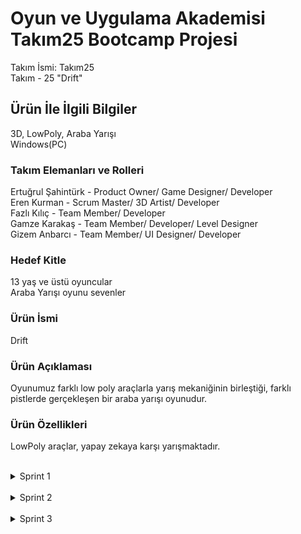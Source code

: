 # Oyun ve Uygulama Akademisi Takım25 Bootcamp Projesi
Takım İsmi: Takım25 <br>
Takım - 25 "Drift"
## Ürün İle İlgili Bilgiler
3D, LowPoly, Araba Yarışı <br>
Windows(PC)
### Takım Elemanları	ve Rolleri
Ertuğrul Şahintürk	- Product Owner/ Game Designer/ Developer <br>
Eren Kurman	- Scrum Master/ 3D Artist/ Developer <br>
Fazlı Kılıç	- Team Member/ Developer <br>
Gamze Karakaş	- Team Member/ Developer/ Level Designer <br>
Gizem	Anbarcı - Team Member/ UI Designer/ Developer
### Hedef Kitle
13 yaş ve üstü oyuncular <br>
Araba Yarışı oyunu sevenler
### Ürün İsmi
Drift
### Ürün Açıklaması
Oyunumuz farklı low poly araçlarla yarış mekaniğinin birleştiği, farklı pistlerde gerçekleşen bir araba yarışı oyunudur.
### Ürün Özellikleri
LowPoly araçlar, yapay zekaya karşı yarışmaktadır.
 <br>
 <br>










<details>
<summary>Sprint 1</summary>
 <br>
*Discord üzerinden ilk toplantı yapıldı. <br>
*Görev dağılımı ve yapılacak oyun belirlendi. <br>
*Oyunun görsel tarzına karar verildi. <br>
*Hazır assetler ile ilk pistin çevresi oluşturuldu. <br>
*Araçlar hareket edebilir hale getirildi. <br>
*Diğer araçlar ile yarış hissi kuvvetlendirildi. <br>
*Karaker kontrolcüsü yapıldı. <br>
*Oyuncu kamerası hazırlandı.
 <br>
 <br>
## Takım İçi İletişim ve Çalışmalarımız
### Sprint board update: Sprint board screenshotları: <br>
![SprintBoard](https://github.com/Ertusta/ProjectBootcamp/blob/main/ExternalResources/board1ss.png) <br>
### Daily Scrum
Daily Scrum toplantılarının ve bütün sürecin discord üzerinden gerçekleştirilmesine karar verilmiştir. <br>
Discord Ekran görüntüleri: <br>
![Birinci Resim](https://github.com/Ertusta/ProjectBootcamp/blob/main/ExternalResources/01.png) <br>
![İkinci Resim](https://github.com/Ertusta/ProjectBootcamp/blob/main/ExternalResources/02.png) <br>
![Üçüncü Resim](https://github.com/Ertusta/ProjectBootcamp/blob/main/ExternalResources/03.png) <br>
![Dördüncü Resim](https://github.com/Ertusta/ProjectBootcamp/blob/main/ExternalResources/04.png) <br>
### Ürün Durumu
[Oynanış Videosunu İzlemek İçin Tıklayınız](https://youtu.be/kRaW8A0Vtqs)
Oyun Ekran görüntüleri: <br>
![Birinci Resim](https://github.com/Ertusta/ProjectBootcamp/blob/main/ExternalResources/05.png) <br>
![İkinci Resim](https://github.com/Ertusta/ProjectBootcamp/blob/main/ExternalResources/06.png) <br>
![Üçüncü Resim](https://github.com/Ertusta/ProjectBootcamp/blob/main/ExternalResources/07.png) <br>
![Dördüncü Resim](https://github.com/Ertusta/ProjectBootcamp/blob/main/ExternalResources/08.png) <br>
 <br>
 <br>
## Sprint Notları
Oyunumuzun çalışır bir prototipini oluşturmayı başardık. <br>
Bu prototipe kendi arabamızı kullanarak başladık, devamında bizimle yarışan arabaları da ekleyip ilk sprinte yetiştirmeyi başardık.

### Tamamlanması Planlanan Puanlar


### Puan Tamamlama Mantığı
### Tamamlanması Planlanan Puanlar ve Bu Puanların Hangi Başlıklardan Geleceği Birinci Sprint İçin
38 puan ve bu puanların açıklamaları; <br>
 <br>
Yarışmaya hazır, çalışan proje = 10 puan <br>
Görsel bütünlük / Renk seçimleri  = 10 puan <br>
Pazara uygun, talep görebilecek oyun = 10 puan <br>
Oyun 3D = 8 puan <br>


## Sprint Review
### Alınan kararlar:
*İlk sprintten sonra ikinci sprintin planlaması olacak. <br>
### Sprint Retrospective
*İlk sprintten sonra nelerin yanlış gittiği tartışılacak ve bu yanlışyarın doğruları nasıl olabilir belirlenecek. <br>

</details>
 <br>










<details>
<summary>Sprint 2</summary>
 <br>
*Kamera kodu yazıldı. <br>
*Araçların çarpışmaları kontrollü hale getirildi. <br>
*Ana menü yapıldı. <br>
*İlk pistin çevresi tamamlandı. <br>
*Yarışı kazanma scripti tamamlandı. <br>
*Tur sayacı hazırlandı. <br>
*Oyuna ses eklendi.
 <br>
 <br>

## Takım İçi İletişim ve Çalışmalarımız
### Sprint board update: Sprint board screenshotları: <br>
![SprintBoard](https://github.com/Ertusta/ProjectBootcamp/blob/main/ExternalResources/board2ss.png) <br>
### Discord Ekran görüntüleri: <br>
![İkinin Birinci Resim](https://github.com/Ertusta/ProjectBootcamp/blob/main/ExternalResources/202.png) <br>
![İkinin İkinci Resim](https://github.com/Ertusta/ProjectBootcamp/blob/main/ExternalResources/203.png) <br>
![İkinin Üçüncü Resim](https://github.com/Ertusta/ProjectBootcamp/blob/main/ExternalResources/204.png) <br>
 
 ![İkinin Dördüncü Resim](https://github.com/Ertusta/ProjectBootcamp/blob/main/ExternalResources/2.1.png) <br>
 ![İkinin Beşinci Resim](https://github.com/Ertusta/ProjectBootcamp/blob/main/ExternalResources/2.2.png) <br>
 ![İkinin Altıncı Resim](https://github.com/Ertusta/ProjectBootcamp/blob/main/ExternalResources/2.3.png) <br>

### Ürün Durumu

[Oynanış Videosunu İzlemek İçin Tıklayınız](https://youtu.be/tpq6OtTcNpc)

![İkinin Birinci Resim](https://github.com/Ertusta/ProjectBootcamp/blob/main/ExternalResources/2011.png) <br>
![İkinin İkinci Resim](https://github.com/Ertusta/ProjectBootcamp/blob/main/ExternalResources/2022.png) <br>
![İkinin Üçüncü Resim](https://github.com/Ertusta/ProjectBootcamp/blob/main/ExternalResources/2033.png) <br>
![İkinin Dördüncü Resim](https://github.com/Ertusta/ProjectBootcamp/blob/main/ExternalResources/2044.png) <br>
 <br>
 <br>

## Sprint Notları

Kamerayı daha düzgün çalışır hale getirdik. <br>
Pistin çevresini doldurarak atmossferi tamamlamaya çalıştık. <br>
Oyuna sesi dahil ederek, oyuncuya daha iyi bir deneyim yaşatmayı hedefledik. <br>


### Tamamlanması Planlanan Puanlar ve Bu Puanların Hangi Başlıklardan Geleceği 

20 puan ve bu puanların açıklamaları; <br>
 <br>
Oynama isteği = 10 puan <br>
Görsel bütünlük / Renk seçimleri  = 10 puan <br>
<br>
## Sprint Review
### Alınan kararlar:

*Son sprint için tamamlayabileceğimiz gerçekçi hedefler belirleyip ulaşabileceğimiz en yüksek puanı almaya karar verdik. <br>

### Sprint Retrospective

*İkinci sprinte başlarken öncelikle bu arkadaşlarımızla iletişime geçip bu aksaklığı nasıl giderebileceğimiz hakkında görüştük ve çalışmaya dahil etmeye çalıştık. <br>
<br>
<br>

</details>
 <br>










<details>
<summary>Sprint 3</summary>
 <br>
*Sahneler arası geçiş tamamlandı. <br>
*Araç ve harita seçme ekranları görselleştirildi. <br>
*Yeni pist eklendi. <br>
*Oyuncunun yarışı kaçıncı sırada tamamladığını görebilmesi sağlandı. <br>
*Son checkpointe giden tuş atandı. <br>
*Modellenmiş olan engellerin animasyonları da yapıldı. <br>
*Engel sistemi oyundan çıkarıldı. <br>
*UI düzenlendi. <br>
*Hız göstergesi eklendi.
 <br>
 <br>

## Takım İçi İletişim ve Çalışmalarımız
### Sprint board update: Sprint board screenshotları: <br>
![SprintBoard](https://github.com/Ertusta/ProjectBootcamp/blob/main/ExternalResources/board2ss.png) <br>
### Discord Ekran görüntüleri: <br>
![Üçün Birinci Resim](https://github.com/Ertusta/ProjectBootcamp/blob/main/ExternalResources/202.png) <br>
![Üçün İkinci Resim](https://github.com/Ertusta/ProjectBootcamp/blob/main/ExternalResources/203.png) <br>
![Üçün Üçüncü Resim](https://github.com/Ertusta/ProjectBootcamp/blob/main/ExternalResources/204.png) <br>
 
 ![İkinin Dördüncü Resim](https://github.com/Ertusta/ProjectBootcamp/blob/main/ExternalResources/2.1.png) <br>
 ![İkinin Beşinci Resim](https://github.com/Ertusta/ProjectBootcamp/blob/main/ExternalResources/2.2.png) <br>
 ![İkinin Altıncı Resim](https://github.com/Ertusta/ProjectBootcamp/blob/main/ExternalResources/2.3.png) <br>

### Ürün Durumu

[Oynanış Videosunu İzlemek İçin Tıklayınız](https://youtu.be/tpq6OtTcNpc)

![Üçün Birinci Resim](https://github.com/Ertusta/ProjectBootcamp/blob/main/ExternalResources/301.png) <br>
![Üçün İkinci Resim](https://github.com/Ertusta/ProjectBootcamp/blob/main/ExternalResources/302.png) <br>
![Üçün Üçüncü Resim](https://github.com/Ertusta/ProjectBootcamp/blob/main/ExternalResources/303.png) <br>
![Üçün Dördüncü Resim](https://github.com/Ertusta/ProjectBootcamp/blob/main/ExternalResources/304.png) <br>
![Üçün Beşinci Resim](https://github.com/Ertusta/ProjectBootcamp/blob/main/ExternalResources/305.png) <br>
![Üçün Altıncı Resim](https://github.com/Ertusta/ProjectBootcamp/blob/main/ExternalResources/306.png) <br>
 <br>
 <br>

## Sprint Notları

Kamerayı daha düzgün çalışır hale getirdik. <br>
Pistin çevresini doldurarak atmossferi tamamlamaya çalıştık. <br>
Oyuna sesi dahil ederek, oyuncuya daha iyi bir deneyim yaşatmayı hedefledik. <br>


### Tamamlanması Planlanan Puanlar ve Bu Puanların Hangi Başlıklardan Geleceği 

20 puan ve bu puanların açıklamaları; <br>
 <br>
Oynama isteği = 10 puan <br>
Görsel bütünlük / Renk seçimleri  = 10 puan <br>
<br>
## Sprint Review
### Alınan kararlar:

*Son sprint için tamamlayabileceğimiz gerçekçi hedefler belirleyip ulaşabileceğimiz en yüksek puanı almaya karar verdik. <br>

### Sprint Retrospective

*İkinci sprinte başlarken öncelikle bu arkadaşlarımızla iletişime geçip bu aksaklığı nasıl giderebileceğimiz hakkında görüştük ve çalışmaya dahil etmeye çalıştık. <br>
<br>
<br>

</details>
 <br>
